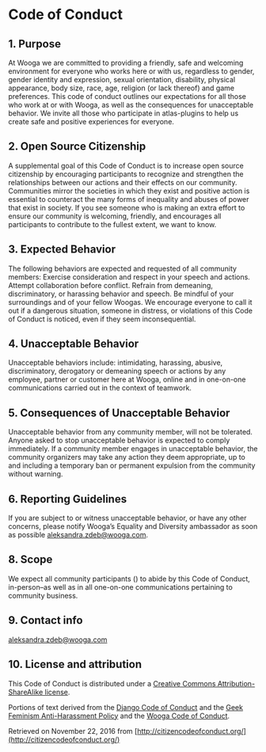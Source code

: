 # Code of Conduct

## 1. Purpose

At Wooga we are committed to providing a friendly, safe and welcoming environment for everyone who works here or with us, regardless to gender, gender identity and expression, sexual orientation, disability, physical appearance, body size, race, age, religion (or lack thereof) and game preferences.
This code of conduct outlines our expectations for all those who work at or with Wooga, as well as the consequences for unacceptable behavior.
We invite all those who participate in atlas-plugins to help us create safe and positive experiences for everyone.

## 2. Open Source Citizenship

A supplemental goal of this Code of Conduct is to increase open source citizenship by encouraging participants to recognize and strengthen the relationships between our actions and their effects on our community.
Communities mirror the societies in which they exist and positive action is essential to counteract the many forms of inequality and abuses of power that exist in society.
If you see someone who is making an extra effort to ensure our community is welcoming, friendly, and encourages all participants to contribute to the fullest extent, we want to know.

## 3. Expected Behavior

The following behaviors are expected and requested of all community members:
Exercise consideration and respect in your speech and actions.
Attempt collaboration before conflict.
Refrain from demeaning, discriminatory, or harassing behavior and speech.
Be mindful of your surroundings and of your fellow Woogas. We encourage everyone to call it out if a dangerous situation, someone in distress, or violations of this Code of Conduct is noticed, even if they seem inconsequential.

## 4. Unacceptable Behavior

Unacceptable behaviors include: intimidating, harassing, abusive, discriminatory, derogatory or demeaning speech or actions by any employee, partner or customer here at Wooga, online and in one-on-one communications carried out in the context of teamwork.

## 5. Consequences of Unacceptable Behavior

Unacceptable behavior from any community member, will not be tolerated.
Anyone asked to stop unacceptable behavior is expected to comply immediately.
If a community member engages in unacceptable behavior, the community organizers may take any action they deem appropriate, up to and including a temporary ban or permanent expulsion from the community without warning.

## 6. Reporting Guidelines

If you are subject to or witness unacceptable behavior, or have any other concerns, please notify Wooga’s Equality and Diversity ambassador as soon as possible aleksandra.zdeb@wooga.com.

## 8. Scope

We expect all community participants () to abide by this Code of Conduct, in-person–as well as in all one-on-one communications pertaining to community business.

## 9. Contact info

aleksandra.zdeb@wooga.com

## 10. License and attribution

This Code of Conduct is distributed under a [Creative Commons Attribution-ShareAlike license](http://creativecommons.org/licenses/by-sa/3.0/).

Portions of text derived from the [Django Code of Conduct](https://www.djangoproject.com/conduct/) and the [Geek Feminism Anti-Harassment Policy](http://geekfeminism.wikia.com/wiki/Conference_anti-harassment/Policy) and the [Wooga Code of Conduct](https://www.wooga.com/about/code-of-conduct/).

Retrieved on November 22, 2016 from [http://citizencodeofconduct.org/](http://citizencodeofconduct.org/)

